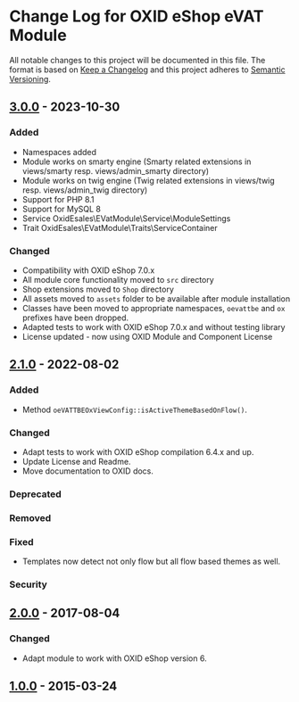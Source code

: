 # Change Log for OXID eShop eVAT Module

All notable changes to this project will be documented in this file.
The format is based on [Keep a Changelog](http://keepachangelog.com/)
and this project adheres to [Semantic Versioning](http://semver.org/).

## [3.0.0] - 2023-10-30

### Added
- Namespaces added
- Module works on smarty engine (Smarty related extensions in views/smarty resp. views/admin_smarty directory)
- Module works on twig engine (Twig related extensions in views/twig resp. views/admin_twig directory)
- Support for PHP 8.1
- Support for MySQL 8
- Service OxidEsales\EVatModule\Service\ModuleSettings
- Trait OxidEsales\EVatModule\Traits\ServiceContainer

### Changed
- Compatibility with OXID eShop 7.0.x
- All module core functionality moved to `src` directory
- Shop extensions moved to `Shop` directory
- All assets moved to `assets` folder to be available after module installation
- Classes have been moved to appropriate namespaces, `oevattbe` and `ox` prefixes have been dropped.
- Adapted tests to work with OXID eShop 7.0.x and without testing library
- License updated - now using OXID Module and Component License

## [2.1.0] - 2022-08-02

### Added
- Method `oeVATTBEOxViewConfig::isActiveThemeBasedOnFlow()`.

### Changed
- Adapt tests to work with OXID eShop compilation 6.4.x and up.
- Update License and Readme.
- Move documentation to OXID docs.

### Deprecated

### Removed

### Fixed
- Templates now detect not only flow but all flow based themes as well.

### Security

## [2.0.0] - 2017-08-04

### Changed
- Adapt module to work with OXID eShop version 6.

## [1.0.0] - 2015-03-24

[3.0.0]: https://github.com/OXID-eSales/vat_tbe_services/compare/v2.1.0...v3.0.0
[2.1.0]: https://github.com/OXID-eSales/vat_tbe_services/compare/v2.0.0...v2.1.0
[2.0.0]: https://github.com/OXID-eSales/vat_tbe_services/compare/v1.0.0...v2.0.0
[1.0.0]: https://github.com/OXID-eSales/vat_tbe_services/commits/v1.0.0